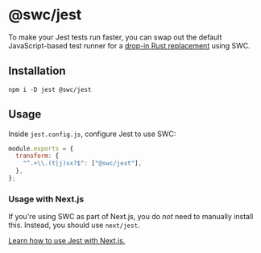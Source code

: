 # @swc/jest

To make your Jest tests run faster, you can swap out the default JavaScript-based test runner for a [drop-in Rust replacement](https://github.com/swc-project/jest) using SWC.

## Installation

```plaintext
npm i -D jest @swc/jest
```

## Usage

Inside `jest.config.js`, configure Jest to use SWC:

```js
module.exports = {
  transform: {
    "^.+\\.(t|j)sx?$": ["@swc/jest"],
  },
};
```

### Usage with Next.js

If you're using SWC as part of Next.js, you do _not_ need to manually install this. Instead, you should use `next/jest`.

[Learn how to use Jest with Next.js.](https://nextjs.org/docs/advanced-features/compiler#jest)
